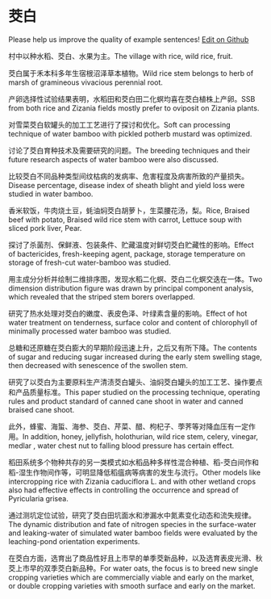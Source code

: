 # 茭白

Please help us improve the quality of example sentences! [Edit on Github](https://github.com/jiyushe/jiyu-example-sentence-source/blob/main/chinese/jiaobai.md)

<p><span class="chinese">村中以种水稻、茭白、水果为主。</span><span class="english">The village with rice, wild rice, fruit.</span></p>

<p><span class="chinese">茭白属于禾本科多年生宿根沼泽草本植物。</span><span class="english">Wild rice stem belongs to herb of marsh of gramineous vivacious perennial root.</span></p>

<p><span class="chinese">产卵选择性试验结果表明，水稻田和茭白田二化螟均喜在茭白植株上产卵。</span><span class="english">SSB from both rice and Zizania fields mostly prefer to oviposit on Zizania plants.</span></p>

<p><span class="chinese">对雪菜茭白软罐头的加工工艺进行了探讨和优化。</span><span class="english">Soft can processing technique of water bamboo with pickled potherb mustard was optimized.</span></p>

<p><span class="chinese">讨论了茭白育种技术及需要研究的问题。</span><span class="english">The breeding techniques and their future research aspects of water bamboo were also discussed.</span></p>

<p><span class="chinese">比较茭白不同品种类型间纹枯病的发病率、危害程度及病害所致的产量损失。</span><span class="english">Disease percentage, disease index of sheath blight and yield loss were studied in water bamboo.</span></p>

<p><span class="chinese">香米软饭，牛肉烧土豆，蚝油焖茭白胡萝卜，生菜腰花汤，梨。</span><span class="english">Rice, Braised beef with potato, Braised wild rice stem with carrot, Lettuce soup with sliced pork liver, Pear.</span></p>

<p><span class="chinese">探讨了杀菌剂、保鲜液、包装条件、贮藏温度对鲜切茭白贮藏性的影响。</span><span class="english">Effect of bactericides, fresh-keeping agent, package, storage temperature on storage of fresh-cut water-bamboo was studied.</span></p>

<p><span class="chinese">用主成分分析并绘制二维排序图，发现水稻二化螟、茭白二化螟交迭在一体。</span><span class="english">Two dimension distribution figure was drawn by principal component analysis, which revealed that the striped stem borers overlapped.</span></p>

<p><span class="chinese">研究了热水处理对茭白的嫩度、表皮色泽、叶绿素含量的影响。</span><span class="english">Effect of hot water treatment on tenderness, surface color and content of chlorophyll of minimally processed water bamboo was studied.</span></p>

<p><span class="chinese">总糖和还原糖在茭白膨大的早期阶段迅速上升，之后又有所下降。</span><span class="english">The contents of sugar and reducing sugar increased during the early stem swelling stage, then decreased with senescence of the swollen stem.</span></p>

<p><span class="chinese">研究了以茭白为主要原料生产清渍茭白罐头、油焖茭白罐头的加工工艺、操作要点和产品质量标准。</span><span class="english">This paper studied on the processing technique, operating rules and product standard of canned cane shoot in water and canned braised cane shoot.</span></p>

<p><span class="chinese">此外，蜂蜜、海蜇、海参、茭白、芹菜、醋、枸杞子、荸荠等对降血压有一定作用。</span><span class="english">In addition, honey, jellyfish, holothurian, wild rice stem, celery, vinegar, medlar , water chest nut to falling blood pressure has certain effect.</span></p>

<p><span class="chinese">稻田系统多个物种共存的另一类模式如水稻品种多样性混合种植、稻-茭白间作和稻-湿生作物间作等，可明显降低稻瘟病等病害的发生与流行。</span><span class="english">Other models like intercropping rice with Zizania caduciflora L. and with other wetland crops also had effective effects in controlling the occurrence and spread of Pyricularia grisea.</span></p>

<p><span class="chinese">通过测坑定位试验，研究了茭白田坑面水和渗漏水中氮素变化动态和流失规律。</span><span class="english">The dynamic distribution and fate of nitrogen species in the surface-water and leaking-water of simulated water bamboo fields were evaluated by the leaching-pond orientation experiments.</span></p>

<p><span class="chinese">在茭白方面，选育出了商品性好且上市早的单季茭新品种，以及选育表皮光滑、秋茭上市早的双季茭白新品种。</span><span class="english">For water oats, the focus is to breed new single cropping varieties which are commercially viable and early on the market, or double cropping varieties with smooth surface and early on the market.</span></p>


